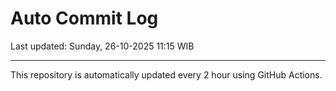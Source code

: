 # Auto Commit Log

Last updated: Sunday, 26-10-2025 11:15 WIB

---

This repository is automatically updated every 2 hour using GitHub Actions.
